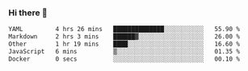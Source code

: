 ### Hi there 👋

<!--
**urzz/urzz** is a ✨ _special_ ✨ repository because its `README.md` (this file) appears on your GitHub profile.

Here are some ideas to get you started:

- 🔭 I’m currently working on ...
- 🌱 I’m currently learning ...
- 👯 I’m looking to collaborate on ...
- 🤔 I’m looking for help with ...
- 💬 Ask me about ...
- 📫 How to reach me: ...
- 😄 Pronouns: ...
- ⚡ Fun fact: ...
-->

<!--START_SECTION:waka-->

```txt
YAML         4 hrs 26 mins   ██████████████░░░░░░░░░░░   55.90 %
Markdown     2 hrs 3 mins    ██████▓░░░░░░░░░░░░░░░░░░   26.00 %
Other        1 hr 19 mins    ████░░░░░░░░░░░░░░░░░░░░░   16.60 %
JavaScript   6 mins          ▒░░░░░░░░░░░░░░░░░░░░░░░░   01.35 %
Docker       0 secs          ░░░░░░░░░░░░░░░░░░░░░░░░░   00.10 %
```

<!--END_SECTION:waka-->
